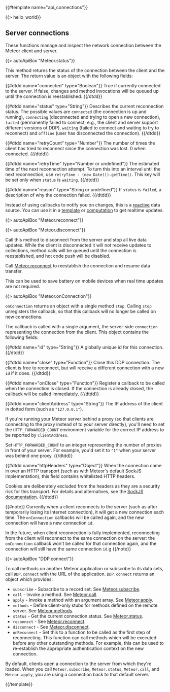 {{#template name="api_connections"}}

{{> hello_world}}

<h2 id="connections"><span>Server connections</span></h2>

These functions manage and inspect the network connection between the
Meteor client and server.

{{> autoApiBox "Meteor.status"}}

This method returns the status of the connection between the client and
the server. The return value is an object with the following fields:

<dl class="objdesc">
{{#dtdd name="connected" type="Boolean"}}
  True if currently connected to the server. If false, changes and
  method invocations will be queued up until the connection is
  reestablished.
{{/dtdd}}

{{#dtdd name="status" type="String"}}
  Describes the current reconnection status. The possible
  values are `connected` (the connection is up and
  running), `connecting` (disconnected and trying to open a
  new connection), `failed` (permanently failed to connect; e.g., the client
  and server support different versions of DDP), `waiting` (failed
  to connect and waiting to try to reconnect) and `offline` (user has disconnected the connection).
{{/dtdd}}

{{#dtdd name="retryCount" type="Number"}}
  The number of times the client has tried to reconnect since the
  connection was lost. 0 when connected.
{{/dtdd}}

{{#dtdd name="retryTime" type="Number or undefined"}}
  The estimated time of the next reconnection attempt. To turn this
  into an interval until the next reconnection, use
  `retryTime - (new Date()).getTime()`. This key will
  be set only when `status` is `waiting`.
{{/dtdd}}

{{#dtdd name="reason" type="String or undefined"}}
  If `status` is `failed`, a description of why the connection failed.
{{/dtdd}}
</dl>

Instead of using callbacks to notify you on changes, this is
a [reactive](#reactivity) data source. You can use it in a
[template](#livehtmltemplates) or [computation](#tracker_autorun)
to get realtime updates.

{{> autoApiBox "Meteor.reconnect"}}

{{> autoApiBox "Meteor.disconnect"}}

Call this method to disconnect from the server and stop all
live data updates. While the client is disconnected it will not receive
updates to collections, method calls will be queued until the
connection is reestablished, and hot code push will be disabled.

Call [Meteor.reconnect](#meteor_reconnect) to reestablish the connection
and resume data transfer.

This can be used to save battery on mobile devices when real time
updates are not required.


{{> autoApiBox "Meteor.onConnection"}}

`onConnection` returns an object with a single method `stop`.  Calling
`stop` unregisters the callback, so that this callback will no longer
be called on new connections.

The callback is called with a single argument, the server-side
`connection` representing the connection from the client.  This object
contains the following fields:

<dl class="objdesc">
{{#dtdd name="id" type="String"}}
A globally unique id for this connection.
{{/dtdd}}

{{#dtdd name="close" type="Function"}}
Close this DDP connection. The client is free to reconnect, but will
receive a different connection with a new `id` if it does.
{{/dtdd}}

{{#dtdd name="onClose" type="Function"}}
Register a callback to be called when the connection is closed. If the
connection is already closed, the callback will be called immediately.
{{/dtdd}}

{{#dtdd name="clientAddress" type="String"}}
  The IP address of the client in dotted form (such as `"127.0.0.1"`).

  If you're running your Meteor server behind a proxy (so that clients
  are connecting to the proxy instead of to your server directly),
  you'll need to set the `HTTP_FORWARDED_COUNT` environment variable
  for the correct IP address to be reported by `clientAddress`.

  Set `HTTP_FORWARDED_COUNT` to an integer representing the number of
  proxies in front of your server.  For example, you'd set it to `"1"`
  when your server was behind one proxy.
{{/dtdd}}

{{#dtdd name="httpHeaders" type="Object"}}
  When the connection came in over an HTTP transport (such as with
  Meteor's default SockJS implementation), this field contains
  whitelisted HTTP headers.

  Cookies are deliberately excluded from the headers as they are a
  security risk for this transport.  For details and alternatives, see
  the [SockJS
  documentation](https://github.com/sockjs/sockjs-node#authorisation).
{{/dtdd}}
</dl>

{{#note}}
Currently when a client reconnects to the server (such as after
temporarily losing its Internet connection), it will get a new
connection each time.  The `onConnection` callbacks will be called
again, and the new connection will have a new connection `id`.

In the future, when client reconnection is fully implemented,
reconnecting from the client will reconnect to the same connection on
the server: the `onConnection` callback won't be called for that
connection again, and the connection will still have the same
connection `id`.g
{{/note}}


{{> autoApiBox "DDP.connect"}}

To call methods on another Meteor application or subscribe to its data
sets, call `DDP.connect` with the URL of the application.
`DDP.connect` returns an object which provides:

* `subscribe` -
  Subscribe to a record set. See
  [Meteor.subscribe](#meteor_subscribe).
* `call` -
  Invoke a method. See [Meteor.call](#meteor_call).
* `apply` -
  Invoke a method with an argument array. See
  [Meteor.apply](#meteor_apply).
* `methods` -
  Define client-only stubs for methods defined on the remote server. See
  [Meteor.methods](#meteor_methods).
* `status` -
  Get the current connection status. See
  [Meteor.status](#meteor_status).
* `reconnect` -
  See [Meteor.reconnect](#meteor_reconnect).
* `disconnect` -
  See [Meteor.disconnect](#meteor_disconnect).
* `onReconnect` - Set this to a function to be called as the first step of
  reconnecting. This function can call methods which will be executed before
  any other outstanding methods. For example, this can be used to re-establish
  the appropriate authentication context on the new connection.

By default, clients open a connection to the server from which they're loaded.
When you call `Meteor.subscribe`, `Meteor.status`, `Meteor.call`, and
`Meteor.apply`, you are using a connection back to that default
server.


{{/template}}